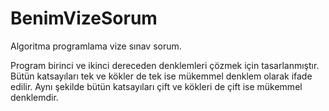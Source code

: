 # BenimVizeSorum
Algoritma programlama vize sınav sorum.

Program birinci ve ikinci dereceden denklemleri çözmek için tasarlanmıştır. 
Bütün katsayıları tek ve kökler de tek ise mükemmel denklem olarak ifade edilir.
Aynı şekilde bütün katsayıları çift ve kökleri de çift ise mükemmel denklemdir. 
